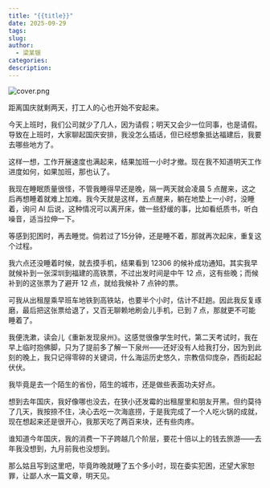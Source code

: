 ```yaml
---
title: "{{title}}"
date: 2025-09-29
tags: 
slug: 
author:
  - 梁某银
categories: 
description:
---
```

![cover.png](https://img.liangmouyin.com/2025/10/5f9e579f389307d6b6db7c870fc8f7fc.png)

距离国庆就剩两天，打工人的心也开始不安起来。

今天上班时，我们公司就少了几人，因为请假；明天又会少一位同事，也是请假。导致在上班时，大家聊起国庆安排，我没怎么插话，但已经想象抵达福建后，我要去哪些地方了。

这样一想，工作开展速度也满起来，结果加班一小时才撤。现在我不知道明天工作进度如何，如果加班，那也认了。

我现在睡眠质量很怪，不管我睡得早还是晚，隔一两天就会凌晨 5 点醒来，这之后再想睡着就难上加难。我今天就是这样，五点醒来，躺在地垫上一小时，没睡着，询问 AI 后说，这种情况可以离开床，做一些舒缓的事，比如看纸质书，听白噪音，适当拉伸一下。

等感到犯困时，再去睡觉。倘若过了15分钟，还是睡不着，那就再次起床，重复这个过程。

我六点还没睡着时候，就去摸手机，结果看到 12306 的候补成功通知。其实我早就候补到一张深圳到福建的高铁票，不过出发时间是中午 12 点，这有些晚；而候补到的这张票为了避开 12 点，就给我候补 7 点钟的票。

可我从出租屋乘早班车地铁到高铁站，也要半个小时，估计不赶趟。因此我反复琢磨，最后把这张票给退了，又百无聊赖地刷会儿手机，已到 7 点，那就更不可能睡着了。

我便洗漱，读会儿《重新发现泉州》。这感觉很像学生时代，第二天考试时，我在早上临时抱佛脚，只为了提前多了解一下泉州——还好没有人给我打分，因为到此刻的晚上，我只记得零碎的关键词，什么海运历史悠久，宗教信仰庞杂，西街起起伏伏。

我毕竟是去一个陌生的省份，陌生的城市，还是做些表面功夫好点。

想到去年国庆，我好像哪也没去，在狭小还发霉的出租屋里和朋友开黑。但约莫待了几天，我按捺不住，决心去吃一次海底捞，于是我完成了一个人吃火锅的成就，现在想起来还是很开心，我那天吃了两百来块，还有些肉疼。

谁知道今年国庆，我的消费一下子跨越几个阶层，要花十倍以上的钱去旅游——去年我没想到，九月前我也没想到。

那么姑且写到这里吧，毕竟昨晚就睡了五个多小时，现在委实犯困，还望大家恕罪，让鄙人水一篇文章，明天见。